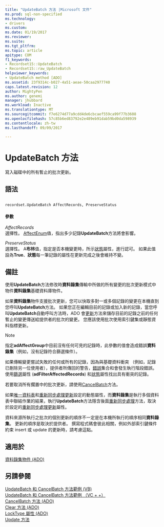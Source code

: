 ```yaml
---
title: "UpdateBatch 方法 |Microsoft 文件"
ms.prod: sql-non-specified
ms.technology:
- drivers
ms.custom: 
ms.date: 01/19/2017
ms.reviewer: 
ms.suite: 
ms.tgt_pltfrm: 
ms.topic: article
apitype: COM
f1_keywords:
- Recordset15::UpdateBatch
- Recordset15::raw_UpdateBatch
helpviewer_keywords:
- UpdateBatch method [ADO]
ms.assetid: 23f9314c-b027-4a51-aeae-50caa2977740
caps.latest.revision: 12
author: MightyPen
ms.author: genemi
manager: jhubbard
ms.workload: Inactive
ms.translationtype: MT
ms.sourcegitcommit: f7e6274d77a9cdd4de6cbcaef559ca99f77b3608
ms.openlocfilehash: 57c85b6ed83792e2e489eb91dab59bd0da598939
ms.contentlocale: zh-tw
ms.lasthandoff: 09/09/2017

---
```

# <a name="updatebatch-method"></a>UpdateBatch 方法
寫入磁碟中的所有暫止的批次更新。  
  
## <a name="syntax"></a>語法  
  
```  
  
recordset.UpdateBatch AffectRecords, PreserveStatus  
```  
  
#### <a name="parameters"></a>參數  
 *AffectRecords*  
 選擇性。 [AffectEnum](../../../ado/reference/ado-api/affectenum.md)值，指出多少記錄**UpdateBatch**方法將會影響。  
  
 *PreserveStatus*  
 選擇性。 A**布林**值，指定是否本機變更時，所示[狀態](../../../ado/reference/ado-api/status-property-ado-recordset.md)屬性，進行認可。 如果此值設為**True**、**狀態**每一筆記錄的屬性在更新完成之後會維持不變。  
  
## <a name="remarks"></a>備註  
 使用**UpdateBatch**方法修改時**資料錄集**傳輸中所做的所有變更的批次更新模式中物件**資料錄集**基礎資料庫物件。  
  
 如果**資料錄集**物件支援批次更新，您可以快取多對一或多個記錄的變更在本機直到您呼叫**UpdateBatch**方法。 如果您正在編輯目前的記錄或加入新的記錄，當您呼叫**UpdateBatch**自動呼叫方法時，ADO 會[更新](../../../ado/reference/ado-api/update-method.md)方法來儲存目前的記錄之前的任何暫止的變更傳送給提供者的批次的變更。 您應該使用批次使用索引鍵集或靜態資料指標更新。  
  
> [!NOTE]
>  指定**adAffectGroup**中目前沒有任何可見的記錄時，此參數的值會造成錯誤**資料錄集**（例如，沒有記錄符合篩選條件）。  
  
 如果傳輸變更嘗試失敗的任何或所有的記錄，因為與基礎資料衝突 （例如，記錄已刪除另一位使用者），提供者所傳回的警告，[錯誤](../../../ado/reference/ado-api/errors-collection-ado.md)集合和會發生執行階段錯誤。 使用[篩選](../../../ado/reference/ado-api/filter-property.md)屬性 (**adFilterAffectedRecords**) 和[狀態](../../../ado/reference/ado-api/status-property-ado-recordset.md)屬性找出具有衝突的記錄。  
  
 若要取消所有擱置中的批次更新，請使用[CancelBatch](../../../ado/reference/ado-api/cancelbatch-method-ado.md)方法。  
  
 如果[唯一資料表](../../../ado/reference/ado-api/unique-table-unique-schema-unique-catalog-properties-dynamic-ado.md)和[重新同步處理更新](../../../ado/reference/ado-api/update-resync-property-dynamic-ado.md)設定的動態屬性，而**資料錄集**是執行多個資料表中聯結作業的結果，執行**UpdateBatch**方法隱含後面[重新同步處理](../../../ado/reference/ado-api/resync-method.md)方法，取決於設定的[重新同步處理更新](../../../ado/reference/ado-api/update-resync-property-dynamic-ado.md)屬性。  
  
 資料來源所執行之批次的個別更新的順序不一定是在本機所執行的順序相同**資料錄集**。 更新的順序是取決於提供者。 撰寫程式碼會彼此相關，例如外部索引鍵條件約束 insert 或 update 的更新時，請考慮這點。  
  
## <a name="applies-to"></a>適用於  
 [資料錄集物件 (ADO)](../../../ado/reference/ado-api/recordset-object-ado.md)  
  
## <a name="see-also"></a>另請參閱  
 [UpdateBatch 和 CancelBatch 方法範例 (VB)](../../../ado/reference/ado-api/updatebatch-and-cancelbatch-methods-example-vb.md)   
 [UpdateBatch 和 CancelBatch 方法範例 （VC + +）](../../../ado/reference/ado-api/updatebatch-and-cancelbatch-methods-example-vc.md)   
 [CancelBatch 方法 (ADO)](../../../ado/reference/ado-api/cancelbatch-method-ado.md)   
 [Clear 方法 (ADO)](../../../ado/reference/ado-api/clear-method-ado.md)   
 [LockType 屬性 (ADO)](../../../ado/reference/ado-api/locktype-property-ado.md)   
 [Update 方法](../../../ado/reference/ado-api/update-method.md)

